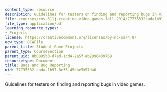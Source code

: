 ```yaml
---
content_type: resource
description: Guidelines for testers on finding and reporting bugs in video games.
file: /courses/cms-611j-creating-video-games-fall-2014/77735532cada1b978e3545dbe5b57da0_MITCMS_611JF14_BugReportng.pdf
file_type: application/pdf
learning_resource_types:
- Projects
license: https://creativecommons.org/licenses/by-nc-sa/4.0/
ocw_type: OCWFile
parent_title: Student Game Projects
parent_type: CourseSection
parent_uid: 8b0895b3-d7ad-1cd4-2a5f-ab2996439769
resourcetype: Document
title: Bugs and Bug Reporting
uid: 77735532-cada-1b97-8e35-45dbe5b57da0
---
```

Guidelines for testers on finding and reporting bugs in video games.